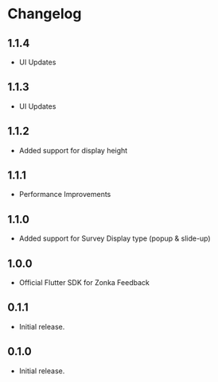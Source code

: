 # Changelog

## 1.1.4
- UI Updates

## 1.1.3
- UI Updates

## 1.1.2
- Added support for display height

## 1.1.1
- Performance Improvements

## 1.1.0
- Added support for Survey Display type (popup & slide-up)

## 1.0.0
- Official Flutter SDK for Zonka Feedback

## 0.1.1
- Initial release.

## 0.1.0
- Initial release.



